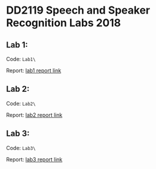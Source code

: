 # DD2119 Speech and Speaker Recognition Labs 2018

## Lab 1: 

Code: ```Lab1\```

Report: [lab1 report link](https://github.com/Celiali/Speech-Lab/blob/master/Lab1/README.md)

## Lab 2: 

Code: ```Lab2\```

Report: [lab2 report link](https://github.com/Celiali/Speech-Lab/blob/master/Lab2/Readme.md)

## Lab 3: 

Code: ```Lab3\```

Report: [lab3 report link](https://github.com/Celiali/Speech-Lab/blob/master/Lab3/Readme.md)
